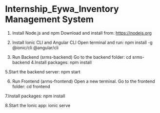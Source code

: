 
# Internship_Eywa_Inventory Management System
1. Install Node.js and npm
Download and install from: https://nodejs.org

2. Install Ionic CLI and Angular CLI
Open terminal and run:
npm install -g @ionic/cli @angular/cli

3. Run Backend (srms-backend)
Go to the backend folder:
cd srms-backend
4.Install packages:
npm install

5.Start the backend server:
npm start

6. Run Frontend (arms-frontend)
Open a new terminal.
Go to the frontend folder:
cd frontend

7.Install packages:
npm install

8.Start the Ionic app:
ionic serve
